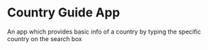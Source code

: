 # Country Guide App
 An app which provides basic info of a country by typing the specific country on the search box
